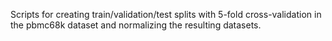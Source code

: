 Scripts for creating train/validation/test splits with 5-fold cross-validation in the pbmc68k dataset and normalizing the resulting datasets.
